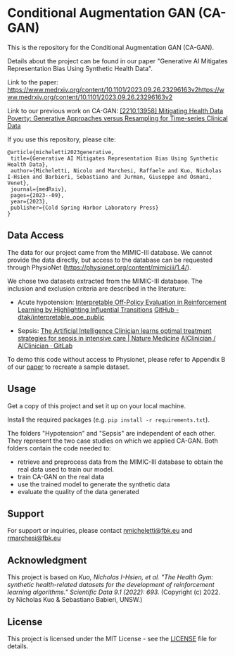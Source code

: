 # Conditional Augmentation GAN (CA-GAN)

This is the repository for the Conditional Augmentation GAN (CA-GAN).

Details about the project can be found in our paper "Generative AI Mitigates Representation Bias Using Synthetic Health Data".

Link to the paper: https://www.medrxiv.org/content/10.1101/2023.09.26.23296163v2https://www.medrxiv.org/content/10.1101/2023.09.26.23296163v2

Link to our previous work on CA-GAN: [[2210.13958] Mitigating Health Data Poverty: Generative Approaches versus Resampling for Time-series Clinical Data](https://arxiv.org/abs/2210.13958)


If you use this repository, please cite:

```plaintext
@article{micheletti2023generative,
 title={Generative AI Mitigates Representation Bias Using Synthetic Health Data},
 author={Micheletti, Nicolo and Marchesi, Raffaele and Kuo, Nicholas I-Hsien and Barbieri, Sebastiano and Jurman, Giuseppe and Osmani, Venet},
 journal={medRxiv},
 pages={2023--09},
 year={2023},
 publisher={Cold Spring Harbor Laboratory Press}
}
```


## Data Access

The data for our project came from the MIMIC-III database. We cannot provide the data directly, but access to the database can be requested through PhysioNet (https://physionet.org/content/mimiciii/1.4/).

We chose two datasets extracted from the MIMIC-III database. The inclusion and exclusion criteria are described in the literature:

- Acute hypotension: [Interpretable Off-Policy Evaluation in Reinforcement Learning by Highlighting Influential Transitions](https://proceedings.mlr.press/v119/gottesman20a.html) [GitHub - dtak/interpretable_ope_public](https://github.com/dtak/interpretable_ope_public)
  
- Sepsis: [The Artificial Intelligence Clinician learns optimal treatment strategies for sepsis in intensive care | Nature Medicine](https://www.nature.com/articles/s41591-018-0213-5) [AIClinician / AIClinician · GitLab](https://gitlab.doc.ic.ac.uk/AIClinician/AIClinician)
  

To demo this code without access to Physionet, please refer to Appendix B of our [paper](https://www.medrxiv.org/content/10.1101/2023.09.26.23296163v2https://www.medrxiv.org/content/10.1101/2023.09.26.23296163v2) to recreate a sample dataset.

## Usage

Get a copy of this project and set it up on your local machine.

Install the required packages (e.g. `pip install -r requirements.txt`).

The folders "Hypotension" and "Sepsis" are independent of each other. They represent the two case studies on which we applied CA-GAN. Both folders contain the code needed to:

- retrieve and preprocess data from the MIMIC-III database to obtain the real data used to train our model.
- train CA-GAN on the real data
- use the trained model to generate the synthetic data
- evaluate the quality of the data generated

## Support

For support or inquiries, please contact nmicheletti@fbk.eu and rmarchesi@fbk.eu

## Acknowledgment

This project is based on *Kuo, Nicholas I-Hsien, et al. "The Health Gym: synthetic health-related datasets for the development of reinforcement learning algorithms." Scientific Data 9.1 (2022): 693.* (Copyright (c) 2022. by Nicholas Kuo & Sebastiano Babieri, UNSW.)

## License

This project is licensed under the MIT License - see the [LICENSE](LICENSE) file for details.

